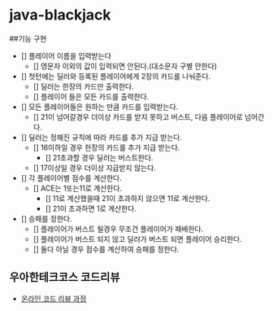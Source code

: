 # java-blackjack
##기능 구현
 - [] 플레이어 이름을 입력받는다
    - [] 영문자 이외의 값이 입력되면 안된다.(대소문자 구별 안한다)
 - [] 첫턴에는 딜러와 등록된 플레이어에게 2장의 카드를 나눠준다.
    - [] 딜러는 한장의 카드만 출력한다.
    - [] 플레이어 들은 모든 카드를 출력한다.
 - [] 모든 플레이어들은 원하는 만큼 카드를 입력받는다.
    - [] 21이 넘어갈경우 더이상 카드를 받지 못하고 버스트, 다음 플레이어로 넘어간다.
 - [] 딜러는 정해진 규칙에 따라 카드를 추가 지급 받는다.
    - [] 16이하일 경우 한장의 카드를 추가 지급 받는다.
        - [] 21초과할 경우 딜러는 버스트한다.
    - [] 17이상일 경우 더이상 지급받지 않는다.
 - [] 각 플레이어별 점수를 계산한다.
    - [] ACE는 1또는11로 계산한다.
        - [] 11로 계산했을때 21이 초과하지 않으면 11로 계산한다.
        - [] 21이 초과하면 1로 계산한다.
 - [] 승패를 정한다.
    - [] 플레이어가 버스트 될경우 무조건 플레이어가 패배한다.
    - [] 플레이어가 버스트 되지 않고 딜러가 버스트 되면 플레이어 승리한다.
    - [] 둘다 아닐 경우 점수를 계산하여 승패를 정한다.
    

## 우아한테크코스 코드리뷰
* [온라인 코드 리뷰 과정](https://github.com/woowacourse/woowacourse-docs/blob/master/maincourse/README.md)


